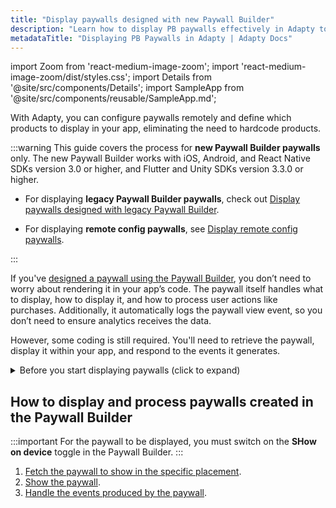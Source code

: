 ```yaml
---
title: "Display paywalls designed with new Paywall Builder"
description: "Learn how to display PB paywalls effectively in Adapty to optimize revenue."
metadataTitle: "Displaying PB Paywalls in Adapty | Adapty Docs"
---
```


import Zoom from 'react-medium-image-zoom';
import 'react-medium-image-zoom/dist/styles.css';
import Details from '@site/src/components/Details';
import SampleApp from '@site/src/components/reusable/SampleApp.md'; 

With Adapty, you can configure paywalls remotely and define which products to display in your app, eliminating the need to hardcode products.

:::warning
This guide covers the process for **new Paywall Builder paywalls** only. The new Paywall Builder works with iOS, Android, and React Native SDKs version 3.0 or higher, and Flutter and Unity SDKs version 3.3.0 or higher.

- For displaying **legacy Paywall Builder paywalls**, check out [Display paywalls designed with legacy Paywall Builder](display-legacy-pb-paywalls).

- For displaying **remote config paywalls**, see [Display remote config paywalls](display-remote-config-paywalls).

:::

If you've [designed a paywall using the Paywall Builder](adapty-paywall-builder), you don’t need to worry about rendering it in your app’s code. The paywall itself handles what to display, how to display it, and how to process user actions like purchases. Additionally, it automatically logs the paywall view event, so you don’t need to ensure analytics receives the data. 

However, some coding is still required. You'll need to retrieve the paywall, display it within your app, and respond to the events it generates.

<SampleApp />

<details>
   <summary>Before you start displaying paywalls (click to expand)</summary>

   1. [Create your products in the Adapty dashboard](create-product)

2. [Create a paywall in the Adapty Dashboard and incorporate the products into it](create-paywall) 

3. [Create a placement and incorporate your paywall into it](create-placement)

4. Install [AdaptySDK](installation-of-adapty-sdks).
</details>

## How to display and process paywalls created in the Paywall Builder

:::important
For the paywall to be displayed, you must switch on the **SHow on device** toggle in the Paywall Builder.
:::

1. [Fetch the paywall to show in the specific placement](get-pb-paywalls).
2. [Show the paywall](present-pb-paywalls).
3. [Handle the events produced by the paywall](handling-pb-paywall-events).
